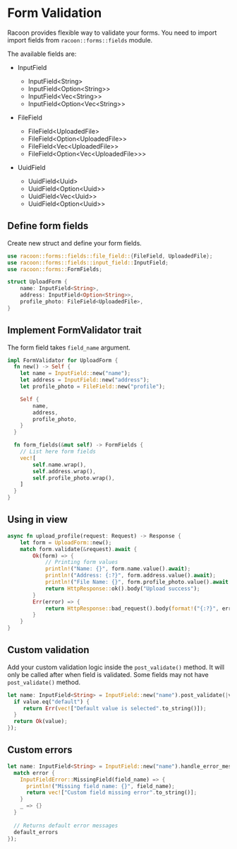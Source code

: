 # Form Validation

Racoon provides flexible way to validate your forms. You need to import import fields from `racoon::forms::fields` module.

The available fields are:

- InputField
    - InputField&lt;String&gt;
    - InputField&lt;Option&lt;String&gt;&gt;
    - InputField&lt;Vec&lt;String&gt;&gt;
    - InputField&lt;Option&lt;Vec&lt;String&gt;&gt;

- FileField
    - FileField&lt;UploadedFile&gt;
    - FileField&lt;Option&lt;UploadedFile&gt;&gt;
    - FileField&lt;Vec&lt;UploadedFile&gt;&gt;
    - FileField&lt;Option&lt;Vec<UploadedFile&gt;&gt;&gt;

- UuidField
    - UuidField&lt;Uuid&gt;
    - UuidField&lt;Option&lt;Uuid&gt;&gt;
    - UuidField&lt;Vec&lt;Uuid&gt;&gt;
    - UuidField&lt;Option&lt;Uuid&gt;&gt;

## Define form fields

Create new struct and define your form fields.

```rust
use racoon::forms::fields::file_field::{FileField, UploadedFile};
use racoon::forms::fields::input_field::InputField;
use racoon::forms::FormFields;

struct UploadForm {
    name: InputField<String>,
    address: InputField<Option<String>>,
    profile_photo: FileField<UploadedFile>,
}
```

## Implement FormValidator trait

The form field takes `field_name` argument. 

```rust
impl FormValidator for UploadForm {
  fn new() -> Self {
    let name = InputField::new("name");
    let address = InputField::new("address");
    let profile_photo = FileField::new("profile");

    Self {
        name,
        address,
        profile_photo,
    }
  }

  fn form_fields(&mut self) -> FormFields {
    // List here form fields
    vec![
        self.name.wrap(),
        self.address.wrap(),
        self.profile_photo.wrap(),
    ]
  }
}
```

## Using in view
```rust
async fn upload_profile(request: Request) -> Response {
    let form = UploadForm::new();
    match form.validate(&request).await {
        Ok(form) => {
            // Printing form values
            println!("Name: {}", form.name.value().await);
            println!("Address: {:?}", form.address.value().await);
            println!("File Name: {}", form.profile_photo.value().await.filename);
            return HttpResponse::ok().body("Upload success");
        }
        Err(error) => {
            return HttpResponse::bad_request().body(format!("{:?}", error.field_errors));
        }
    }
}
```

## Custom validation

Add your custom validation logic inside the `post_validate()` method. It will only be called after when field is validated.
Some fields may not have `post_validate()` method.

```rust
let name: InputField<String> = InputField::new("name").post_validate(|value| {
  if value.eq("default") {
     return Err(vec!["Default value is selected".to_string()]);
  }
  return Ok(value);
});
```

## Custom errors

```rust
let name: InputField<String> = InputField::new("name").handle_error_message(|error, default_errors| {
  match error {
    InputFieldError::MissingField(field_name) => {
      println!("Missing field name: {}", field_name);
      return vec!["Custom field missing error".to_string()];
    }
    _ => {}
  }
  
  // Returns default error messages
  default_errors
});
```
